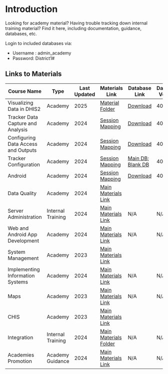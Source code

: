 # Introduction

Looking for academy material? Having trouble tracking down internal training material? Find it here, including documentation, guidance, databases, etc.

Login to included databases via:
- Username : admin_academy
- Password: District1#

## Links to Materials

| Course Name                         | Type                     | Last Updated | Materials Link                                                                                                                                             | Database Link |Database Version|
|-------------------------------------|--------------------------|--------------|------------------------------------------------------------------------------------------------------------------------------------------------------------|---------------|----------------|
| Visualizing Data in DHIS2           | Academy                  | 2025         | [Material Folder](https://drive.google.com/drive/folders/1wMrRWQCS0x0C62G3TuoRJ8tEo0VRr_kH?usp=drive_link)                                                 |[Download](s3://academy.downloads.dhis2.org/Databases/2025/analytics_tools_master_238.sql.gz)               |40                |
| Tracker Data Capture and Analysis   | Academy                  | 2024         | [Session Mapping](https://docs.google.com/spreadsheets/d/15Og9dTTMy7QN4Fg_pInW65-2jWLbMAiH/edit?usp=sharing&ouid=104677221247573000314&rtpof=true&sd=true) |[Download](https://academy.downloads.dhis2.org/Databases/2025/tracker_ca_master.sql.gz)               |40                |
| Configuring Data Access and Outputs | Academy                  | 2024         | [Session Mapping](https://docs.google.com/spreadsheets/d/1HtnUv3xnd4A25MGdn7iPDtuDfE4awX0DxHTF7d7zMog/edit?usp=sharing)                                    |[Download](https://academy.downloads.dhis2.org/Databases/2025/opdao_master.sql.gz)               |40                |
| Tracker Configuration               | Academy                  | 2024         | [Session Mapping](https://docs.google.com/spreadsheets/d/1Fu4bc-awffrhlN3qc4aO0dxOQn_l4K3q/edit?usp=sharing&ouid=104677221247573000314&rtpof=true&sd=true) |[Main DB](https://academy.downloads.dhis2.org/Databases/2025/tracker_ca_master.sql.gz); [Blank DB](https://academy.downloads.dhis2.org/Databases/2025/tracker_academyblank.sql.gz)               |40                |
| Android                             | Academy                  | 2024         | [Session Mapping](https://docs.google.com/spreadsheets/d/1YkRz9VdL1uEha7TsOqPea66vLTHuneogjkM1p53EYzE/edit?usp=drive_link)                                 |[Download](https://academy.downloads.dhis2.org/Databases/2025/android_master.sql.gz)              | 40|
| Data Quality                        | Academy                  | 2024         | [Main Materials Link](https://drive.google.com/drive/folders/1VfqTR8oNfeZU118FFDEruyIuWQpgRxeu?usp=sharing)                                                |               |                |
| Server Administration               | Internal Training        | 2024         | [Main Materials Link](https://drive.google.com/drive/folders/1ZW8sNFTkQPIrqaYKDHCo7WF8CUpCHZfW?usp=sharing)                                                |N/A            |N/A             |
| Web and Android App Development     | Academy                  | 2024         | [Main Materials Link](https://dhis2.github.io/academy-web-app-dev/docs/web-academy/)                                                                       |N/A            |N/A             |
| System Management                   | Academy                  | 2023         | [Main Materials Link](https://drive.google.com/drive/folders/1FhkH3Zln7orHTiW-bhpEC8JeXOj7fJCA?usp=drive_link)                                             |               |                |
| Implementing Information Systems    | Academy                  | 2024         | [Main Materials Link](https://drive.google.com/drive/folders/1VBSYZN5UD48DVGlJMrItwduxOOGnrVj-?usp=sharing)                                                |N/A            |N/A             |
| Maps                                | Academy                  | 2023         | [Main Materials Link](https://drive.google.com/drive/folders/1Si3Y_0veetSjVGpFwQdyV3lCbCUfxhgw?usp=sharing)                                                |N/A            |N/A             |
| CHIS                                | Academy                  | 2023         | [Main Materials Link](https://drive.google.com/drive/folders/1lGM2UJqclPo1TzXNmgK3rBCKGE0T_9Hu?usp=sharing)                                                                                                                                                           |               |                |
| Integration                         | Internal Training        | 2024         | [Main Materials Folder](https://drive.google.com/drive/folders/1wMrRWQCS0x0C62G3TuoRJ8tEo0VRr_kH?usp=drive_link)                                                                                                                                              |N/A            |N/A                |
| Academies Promotion                 | Academy Guidance         | 2024         | [Main Materials Link](https://docs.google.com/document/d/1Ev9M0EV_x7pHZ8Gbid6OU71tmEM1_n0zVU9rUpF-ObA/edit?usp=sharing)                                    |N/A            |N/A                |